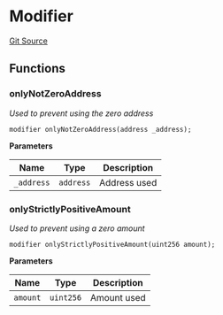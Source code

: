 # Modifier
[Git Source](https://github.com/HedgeFarm/smart-farmer/blob/992c3b4a8bc708d23c14656e504528c18f790128/contracts/common/library/Modifier.sol)


## Functions
### onlyNotZeroAddress

*Used to prevent using the zero address*


```solidity
modifier onlyNotZeroAddress(address _address);
```
**Parameters**

|Name|Type|Description|
|----|----|-----------|
|`_address`|`address`|Address used|


### onlyStrictlyPositiveAmount

*Used to prevent using a zero amount*


```solidity
modifier onlyStrictlyPositiveAmount(uint256 amount);
```
**Parameters**

|Name|Type|Description|
|----|----|-----------|
|`amount`|`uint256`|Amount used|


